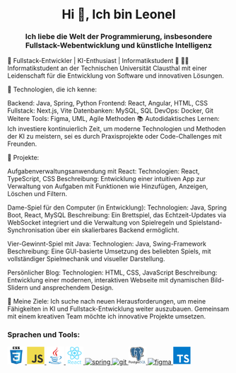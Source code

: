 <h1 align="center">Hi 👋, Ich bin Leonel</h1> <h3 align="center">Ich liebe die Welt der Programmierung, insbesondere Fullstack-Webentwicklung und künstliche Intelligenz</h3>
🌟 Fullstack-Entwickler | KI-Enthusiast | Informatikstudent 🌟
👨‍💻 Informatikstudent an der Technischen Universität Clausthal mit einer Leidenschaft für die Entwicklung von Software und innovativen Lösungen.

🔧 Technologien, die ich kenne:

Backend: Java, Spring, Python
Frontend: React, Angular, HTML, CSS
Fullstack: Next.js, Vite
Datenbanken: MySQL, SQL
DevOps: Docker, Git
Weitere Tools: Figma, UML, Agile Methoden
📚 Autodidaktisches Lernen:
Ich investiere kontinuierlich Zeit, um moderne Technologien und Methoden der KI zu meistern, sei es durch Praxisprojekte oder Code-Challenges mit Freunden.

🚀 Projekte:

Aufgabenverwaltungsanwendung mit React:
Technologien: React, TypeScript, CSS
Beschreibung:
Entwicklung einer intuitiven App zur Verwaltung von Aufgaben mit Funktionen wie Hinzufügen, Anzeigen, Löschen und Filtern.

Dame-Spiel für den Computer (in Entwicklung):
Technologien: Java, Spring Boot, React, MySQL
Beschreibung:
Ein Brettspiel, das Echtzeit-Updates via WebSocket integriert und die Verwaltung von Spielregeln und Spielstand-Synchronisation über ein skalierbares Backend ermöglicht.

Vier-Gewinnt-Spiel mit Java:
Technologien: Java, Swing-Framework
Beschreibung:
Eine GUI-basierte Umsetzung des beliebten Spiels, mit vollständiger Spielmechanik und visueller Darstellung.

Persönlicher Blog:
Technologien: HTML, CSS, JavaScript
Beschreibung:
Entwicklung einer modernen, interaktiven Webseite mit dynamischen Bild-Slidern und ansprechendem Design.

🌱 Meine Ziele:
Ich suche nach neuen Herausforderungen, um meine Fähigkeiten in KI und Fullstack-Entwicklung weiter auszubauen. Gemeinsam mit einem kreativen Team möchte ich innovative Projekte umsetzen.

<h3 align="left">Sprachen und Tools:</h3> <p align="left"> <a href="https://www.w3schools.com/css/" target="_blank" rel="noreferrer"> <img src="https://raw.githubusercontent.com/devicons/devicon/master/icons/css3/css3-original-wordmark.svg" alt="css3" width="40" height="40"/> </a> <a href="https://developer.mozilla.org/en-US/docs/Web/JavaScript" target="_blank" rel="noreferrer"> <img src="https://raw.githubusercontent.com/devicons/devicon/master/icons/javascript/javascript-original.svg" alt="javascript" width="40" height="40"/> </a> <a href="https://www.java.com" target="_blank" rel="noreferrer"> <img src="https://raw.githubusercontent.com/devicons/devicon/master/icons/java/java-original.svg" alt="java" width="40" height="40"/> </a> <a href="https://reactjs.org/" target="_blank" rel="noreferrer"> <img src="https://raw.githubusercontent.com/devicons/devicon/master/icons/react/react-original-wordmark.svg" alt="react" width="40" height="40"/> </a> <a href="https://spring.io/" target="_blank" rel="noreferrer"> <img src="https://www.vectorlogo.zone/logos/springio/springio-icon.svg" alt="spring" width="40" height="40"/> </a> <a href="https://git-scm.com/" target="_blank" rel="noreferrer"> <img src="https://www.vectorlogo.zone/logos/git-scm/git-scm-icon.svg" alt="git" width="40" height="40"/> </a> <a href="https://www.postgresql.org" target="_blank" rel="noreferrer"> <img src="https://raw.githubusercontent.com/devicons/devicon/master/icons/postgresql/postgresql-original-wordmark.svg" alt="postgresql" width="40" height="40"/> </a> <a href="https://figma.com" target="_blank" rel="noreferrer"> <img src="https://www.vectorlogo.zone/logos/figma/figma-icon.svg" alt="figma" width="40" height="40"/> </a> <a href="https://www.typescriptlang.org/" target="_blank" rel="noreferrer"> <img src="https://raw.githubusercontent.com/devicons/devicon/master/icons/typescript/typescript-original.svg" alt="typescript" width="40" height="40"/> </a> </p>
